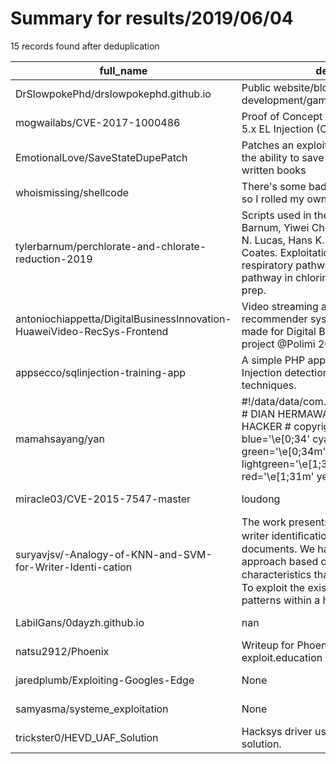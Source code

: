 
# Summary for results/2019/06/04
    
15 records found after deduplication

| full_name | description | html_url | matched_list | matched_count | pushed_at | size | stargazers_count | language | forks_count |
|-------------------------------------------------------------------------|------------------------------------------------------------------------------------------------------------------------------------------------------------------------------------------------------------------------------------------------------------------|--------------------------------------------------------------------------------------------|----------------------|-----------------|---------------------------|--------|--------------------|------------------|---------------|
| DrSlowpokePhd/drslowpokephd.github.io | Public website/blog for my web development/game development exploits. | https://github.com/DrSlowpokePhd/drslowpokephd.github.io | ['exploit'] | 1 | 2019-06-04 17:39:03+00:00 | 27300 | 0 | ASP | 0 |
| mogwailabs/CVE-2017-1000486 | Proof of Concept Exploit for PrimeFaces 5.x EL Injection (CVE-2017-1000486) | https://github.com/mogwailabs/CVE-2017-1000486 | ['cve-2', 'exploit'] | 2 | 2019-06-04 17:41:51+00:00 | 5 | 5 | Python | 1 |
| EmotionalLove/SaveStateDupePatch | Patches an exploit that involves affecting the ability to save a chunk using large written books | https://github.com/EmotionalLove/SaveStateDupePatch | ['exploit'] | 1 | 2019-06-04 04:10:46+00:00 | 2 | 2 | Java | 0 |
| whoismissing/shellcode | There's some bad char's I needed to avoid so I rolled my own shellcode | https://github.com/whoismissing/shellcode | ['shellcode'] | 1 | 2019-06-04 02:14:49+00:00 | 10 | 0 | Python | 0 |
| tylerbarnum/perchlorate-and-chlorate-reduction-2019 | Scripts used in the publication Tyler P. Barnum, Yiwei Cheng, Kaisle A. Hill, Lauren N. Lucas, Hans K. Carlson, and John D. Coates. Exploitation of a complete respiratory pathway by a partial respiratory pathway in chlorine oxyanion reduction. In prep. | https://github.com/tylerbarnum/perchlorate-and-chlorate-reduction-2019 | ['exploit'] | 1 | 2019-06-04 16:14:07+00:00 | 763 | 0 | Jupyter Notebook | 0 |
| antoniochiappetta/DigitalBusinessInnovation-HuaweiVideo-RecSys-Frontend | Video streaming application exploiting new recommender system for Huawei Video, made for Digital Business Innovation Lab project @Polimi 2018/19 | https://github.com/antoniochiappetta/DigitalBusinessInnovation-HuaweiVideo-RecSys-Frontend | ['exploit'] | 1 | 2019-06-04 01:53:42+00:00 | 2562 | 3 | TypeScript | 0 |
| appsecco/sqlinjection-training-app | A simple PHP application to learn SQL Injection detection and exploitation techniques. | https://github.com/appsecco/sqlinjection-training-app | ['exploit'] | 1 | 2019-06-04 10:20:58+00:00 | 27 | 44 | PHP | 28 |
| mamahsayang/yan | #!/data/data/com.termux/files/usr/bin/bash # DIAN HERMAWAN # coded By MASTER HACKER # copyright® 2019 # WELCOME blue='\e[0;34' cyan='\e[0;36m' green='\e[0;34m' okegreen='\033[92m' lightgreen='\e[1;32m' white='\e[1;37m' red='\e[1;31m' yellow='\e[1;33m' ## | https://github.com/mamahsayang/yan | ['exploit'] | 1 | 2019-06-04 07:54:51+00:00 | 6 | 9 | | 4 |
| miracle03/CVE-2015-7547-master | loudong | https://github.com/miracle03/CVE-2015-7547-master | ['cve-2'] | 1 | 2019-06-04 03:24:29+00:00 | 7 | 0 | Python | 0 |
| suryavjsv/-Analogy-of-KNN-and-SVM-for-Writer-Identi-cation | The work presents an eﬀective method for writer identiﬁcation in handwritten documents. We have developed a local approach based on the extraction of characteristics that are speciﬁc to a writer. To exploit the existence of redundant patterns within a ha | https://github.com/suryavjsv/-Analogy-of-KNN-and-SVM-for-Writer-Identi-cation | ['exploit'] | 1 | 2019-06-04 11:40:52+00:00 | 406 | 2 | Python | 0 |
| LabilGans/0dayzh.github.io | nan | https://github.com/LabilGans/0dayzh.github.io | ['0day'] | 1 | 2019-06-04 08:34:36+00:00 | 7 | 0 | HTML | 0 |
| natsu2912/Phoenix | Writeup for Phoenix VM at exploit.education | https://github.com/natsu2912/Phoenix | ['exploit'] | 1 | 2019-06-04 15:06:08+00:00 | 2 | 0 | Python | 0 |
| jaredplumb/Exploiting-Googles-Edge | None | https://github.com/jaredplumb/Exploiting-Googles-Edge | ['exploit'] | 1 | 2019-06-04 17:09:27+00:00 | 145077 | 2 | | 0 |
| samyasma/systeme_exploitation | None | https://github.com/samyasma/systeme_exploitation | ['exploit'] | 1 | 2019-06-04 20:29:12+00:00 | 24469 | 0 | C | 0 |
| trickster0/HEVD_UAF_Solution | Hacksys driver use after free exploit solution. | https://github.com/trickster0/HEVD_UAF_Solution | ['exploit'] | 1 | 2019-06-04 21:33:53+00:00 | 2 | 0 | Python | 0 |
